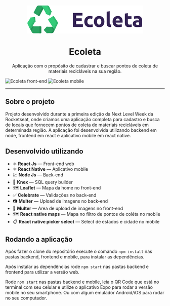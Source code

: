 <h1 align="center">
<br>
  <img src="logo.svg" alt="ecoleta-next-level-week-01">
<br>
<br>
Ecoleta
</h1>

<p align="center">Aplicação com o propósito de cadastrar e buscar pontos de coleta de materiais recicláveis na sua região.</p>

[//]: # (Add your gifs/images here:)
<div>
  <img src="ecoleta-front-end.gif" alt="Ecoleta front-end" width="750">
  <img src="ecoleta-mobile.gif" alt="Ecoleta mobile" width="160">
</div>

<hr />

## Sobre o projeto

Projeto desenvolvido durante a primeira edição da Next Level Week da Rocketseat, onde criamos uma aplicação completa para cadastro e busca de locais que fornecem pontos de coleta de materiais recicláveis em determinada região. A aplicação foi desenvolvida utilizando backend em node, frontend em react e aplicativo mobile em react native.

## Desenvolvido utilizando
[//]: # (Add the features of your project here:)

- ⚛️ **React Js** — Front-end web
- ⚛️ **React Native** — Aplicativo mobile
- 💹 **Node Js** — Back-end
- 🎲 **Knex** — SQL query builder
- 🗺 **Leaflet** — Mapa da home no front-end
- ✅ **Celebrate** — Validações no back-end
- 📷 **Multer** — Upload de imagens no back-end
- 📩 **Multer** — Area de upload de imagens no front-end
- 🗺 **React native maps** — Mapa no filtro de pontos de coléta no mobile 
- 📋 **React native picker select** — Select de estados e cidade no mobile 

## Rodando a aplicação

Após fazer o clone do repositório execute o comando ```npm install``` nas pastas backend, frontend e mobile, para instalar as dependências.

Após instalar as dependências rode ```npm start``` nas pastas backend e frontend para utilizar a versão web.

Rode ```npm start``` nas pastas backend e mobile, leia o QR Code que está no terminal com seu celular e utilize o aplicativo Expo para rodar a versão mobile no seu smartphone. Ou com algum emulador Android/iOS para rodar no seu computador.
